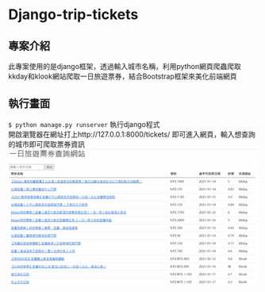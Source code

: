# Django-trip-tickets
## 專案介紹
此專案使用的是django框架，透過輸入城市名稱，利用python網頁爬蟲爬取kkday和klook網站爬取一日旅遊票券，結合Bootstrap框架來美化前端網頁
## 執行畫面
`$ python manage.py runserver`
執行django程式<br>
開啟瀏覽器在網址打上http://127.0.0.1:8000/tickets/ 即可進入網頁，輸入想查詢的城市即可爬取票券資訊<br>
![image](https://github.com/hles61701/django-trip-tickets/blob/main/img/TripTicketsTest.jpg)
